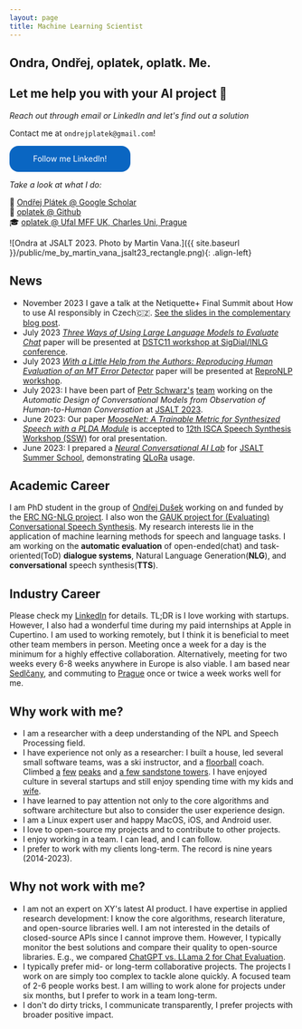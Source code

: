 ```yaml
---
layout: page
title: Machine Learning Scientist
---
```


## Ondra, Ondřej, oplatek, oplatk. Me.

## Let me help you with your AI project 🚀

_Reach out through email or LinkedIn and let's find out a solution_

Contact me at `ondrejplatek@gmail.com`!
<style> .libutton {
		display: flex;
		flex-direction: column;
		justify-content: center;
		padding: 7px;
		text-align: center;
		outline: none;
		text-decoration: none !important;
		color: #ffffff !important;
		width: 200px;
		height: 32px;
		border-radius: 16px;
		background-color: #0A66C2;
		font-family: "SF Pro Text", Helvetica, sans-serif;
	}
</style><a class="libutton" href="https://www.linkedin.com/comm/mynetwork/discovery-see-all?usecase=PEOPLE_FOLLOWS&followMember=ondrejplatek" target="_blank">Follow me LinkedIn!</a>

_Take a look at what I do:_

📖 [Ondřej Plátek @ Google Scholar](https://scholar.google.com/citations?user=3rA1o9YAAAAJ&hl=en)<br/>
🤗 [oplatek @ Github](https://github.com/oplatek/)<br/>
🎓 [oplatek @ Ufal MFF UK, Charles Uni, Prague](https://ufal.mff.cuni.cz/ondrej-platek)<br/>

![Ondra at JSALT 2023. Photo by Martin Vana.]({{ site.baseurl }}/public/me_by_martin_vana_jsalt23_rectangle.png){: .align-left}


## News 
* November 2023 I gave a talk at the Netiquette+ Final Summit about How to use AI responsibly in Czech🇨🇿. [See the slides in the complementary blog post](https://opla.cz/2023/11/29/ai-etika/).
* July 2023 _[Three Ways of Using Large Language Models to Evaluate Chat](http://arxiv.org/abs/2308.06502)_ paper will be presented at [DSTC11 workshop at SigDial/INLG conference](https://sigdialinlg2023.github.io/workshops.html).
* July 2023 _[With a Little Help from the Authors: Reproducing Human Evaluation of an MT Error Detector](http://arxiv.org/abs/2308.06527)_ paper will be presented at [ReproNLP workshop](https://repronlp.github.io/).
* July 2023: I have been part of [Petr Schwarz's](https://www.linkedin.com/in/petrschwarz/) [team](https://www.linkedin.com/posts/petrschwarz_jsalt-esperanto-activity-7092111057644568577-jTiL) working on the _Automatic Design of Conversational Models from Observation of Human-to-Human Conversation_ at [JSALT 2023](https://jsalt2023.univ-lemans.fr/en/index.html).
* June 2023: Our paper _[MooseNet: A Trainable Metric for Synthesized Speech with a PLDA Module](https://arxiv.org/abs/2301.07087)_ is accepted to [12th ISCA Speech Synthesis Workshop (SSW)](https://ssw2023.org/index.php/conference-program/program/) for oral presentation.
* June 2023: I prepared a [_Neural Conversational AI Lab_](https://github.com/keya-dialog/jsalt-dialogue-lab) for [JSALT Summer School](https://jsalt2023.univ-lemans.fr/en/summer-school.html), demonstrating [QLoRa](https://huggingface.co/blog/4bit-transformers-bitsandbytes) usage. 

## Academic Career
I am PhD student in the group of [Ondřej Dušek](https://ufal.mff.cuni.cz/ondrej-dusek) working on and funded by the [ERC NG-NLG project](https://ufal.mff.cuni.cz/grants/ng-nlg). 
I also won the [GAUK project for (Evaluating) Conversational Speech Synthesis](https://ufal.mff.cuni.cz/grants/ecss).
My research interests lie in the application of machine learning methods for speech and language tasks.
I am working on the <strong>automatic evaluation</strong> of open-ended(chat) and task-oriented(ToD) <strong>dialogue systems</strong>,
Natural Language Generation(<strong>NLG</strong>), and <strong>conversational</strong> speech
synthesis(<strong>TTS</strong>).

## Industry Career
Please check my [LinkedIn](https://www.linkedin.com/in/ondrejplatek/) for details.
TL;DR is I love working with startups.
However, I also had a wonderful time during my paid internships at Apple in Cupertino.
I am used to working remotely, but I think it is beneficial to meet other team members in person.
Meeting once a week for a day is the minimum for a highly effective collaboration.
Alternatively, meeting for two weeks every 6-8 weeks anywhere in Europe is also viable.
I am based near [Sedlčany](https://cs.wikipedia.org/wiki/Sedl%C4%8Dany), and commuting to [Prague](https://en.wikipedia.org/wiki/Prague) once or twice a week works well for me.

## Why work with me?
- I am a researcher with a deep understanding of the NPL and Speech Processing field.
- I have experience not only as a researcher: I built a house, led several small software teams, was a ski instructor, and a [floorball](https://en.wikipedia.org/wiki/Floorball) coach.
  Climbed [a](https://eu.zonerama.com/homedik/Album/7373646) [few](https://eu.zonerama.com/homedik/Album/6517857) [peaks](https://eu.zonerama.com/homedik/Album/6886499) and [a few sandstone towers](https://eu.zonerama.com/homedik/Album/4385809).
  I have enjoyed culture in several startups and still enjoy spending time with my kids and [wife](https://www.linkedin.com/in/ad%C3%A9la-pl%C3%A1tkov%C3%A1-87390283/).
- I have learned to pay attention not only to the core algorithms and software architecture but also to consider the user experience design.
- I am a Linux expert user and happy MacOS, iOS, and Android user.
- I love to open-source my projects and to contribute to other projects.
- I enjoy working in a team. I can lead, and I can follow.
- I prefer to work with my clients long-term. The record is nine years (2014-2023).

## Why not work with me?
<!-- - I am expensive: 100 Euro/hour for consultation on a topic of my expertise -- See above! I take 35-70 Euro/hour for long-term/open-source/positive-impact projects. I openly admit that in Czech academia, I earn only a fraction of that. -->
- I am not an expert on XY's latest AI product.
  I have expertise in applied research development: I know the core algorithms, research literature, and open-source libraries well.
  I am not interested in the details of closed-source APIs since I cannot improve them.
  However, I typically monitor the best solutions and compare their quality to open-source libraries. E.g., we compared [ChatGPT vs. LLama 2 for Chat Evaluation](https://arxiv.org/abs/2308.06502).
- I typically prefer mid- or long-term collaborative projects.
  The projects I work on are simply too complex to tackle alone quickly.
  A focused team of 2-6 people works best.
  I am willing to work alone for projects under six months, but I prefer to work in a team long-term.
- I don't do dirty tricks, I communicate transparently, I prefer projects with broader positive impact.

<!-- ## The Not-So-Brief Personal History -->
<!-- Back in high school, I was happy focusing on learning German and English and was deeply interested in politics. -->
<!-- I was participating with my [high school](https://gymvod.cz) in the [European Youth Parliament](https://eyp.org/). Our team -->
<!-- won its place in [Nyon](https://en.wikipedia.org/wiki/Nyon). -->
<!-- However, I also met a lot of researchers, hackers, and programmers, and just before graduation, I decided that coding is much more fun than politics. -->
<!-- I wanted to build things. -->
<!-- In the beginning, I had no idea what I signed up for. -->
<!-- I still remember how I was searching for the tilde sign during my first lab in the first week of the first semester. -->
<!--  -->
<!-- Writing this not-so-brief history is a continuous process, so stay tuned :). -->
